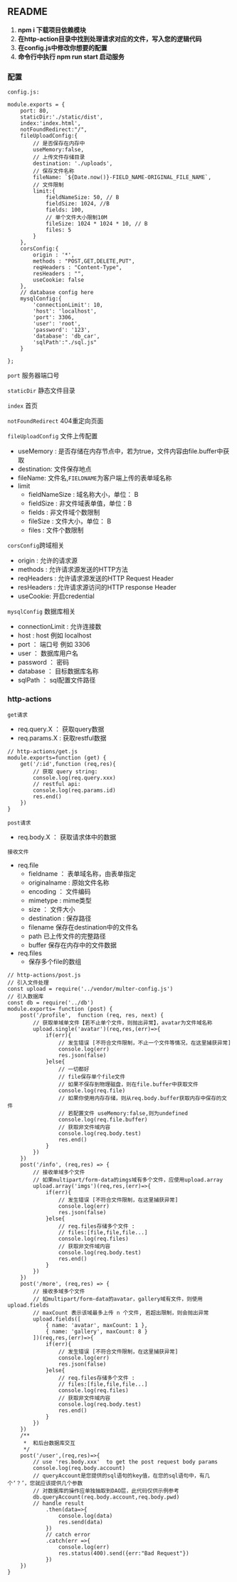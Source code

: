 
## README

1.  **npm i 下载项目依赖模块**
2.  **在http-action目录中找到处理请求对应的文件，写入您的逻辑代码**
3.  **在config.js中修改你想要的配置**
4.  **命令行中执行 npm run start 启动服务**

### 配置
`config.js:`


```
module.exports = {
    port: 80,
    staticDir:'./static/dist',
    index:'index.html',
    notFoundRedirect:"/",
    fileUploadConfig:{
        // 是否保存在内存中
        useMemory:false,
        // 上传文件存储目录
        destination: './uploads',
        // 保存文件名称
        fileName: `${Date.now()}-FIELD_NAME-ORIGINAL_FILE_NAME`,
        // 文件限制
        limit:{
            fieldNameSize: 50, // B
            fieldSize: 1024, //B
            fields: 100,
            // 单个文件大小限制10M
            fileSize: 1024 * 1024 * 10, // B
            files: 5
        }
    },
    corsConfig:{
        origin : '*',
        methods : "POST,GET,DELETE,PUT",
        reqHeaders : "Content-Type",
        resHeaders : "",
        useCookie: false
    },
    // database config here
    mysqlConfig:{
        'connectionLimit': 10,
        'host': 'localhost',
        'port': 3306,
        'user': 'root',
        'password': '123',
        'database': 'db_car',
        'sqlPath':"./sql.js"
    }

};
```


`port` 服务器端口号
    
`staticDir` 静态文件目录

`index` 首页

`notFoundRedirect` 404重定向页面

`fileUploadConfig` 文件上传配置
- useMemory : 是否存储在内存节点中，若为true，文件内容由file.buffer中获取
- destination: 文件保存地点
- fileName: 文件名,`FIELDNAME`为客户端上传的表单域名称
- limit
    - fieldNameSize : 域名称大小，单位： B
    - fieldSize : 非文件域表单值，单位：B
    - fields : 非文件域个数限制
    - fileSize : 文件大小，单位： B
    - files : 文件个数限制

`corsConfig`跨域相关
- origin : 允许的请求源
- methods : 允许请求源发送的HTTP方法
- reqHeaders : 允许请求源发送的HTTP Request Header
- resHeaders : 允许请求源访问的HTTP response Header
- useCookie: 开启credential

`mysqlConfig` 数据库相关
- connectionLimit : 允许连接数
- host : host 例如 localhost
- port ： 端口号 例如 3306
- user ： 数据库用户名
- password ： 密码
- database ： 目标数据库名称
- sqlPath ： sql配置文件路径


### http-actions

`get请求` 

- req.query.X ： 获取query数据 
- req.params.X : 获取restful数据 

```
// http-actions/get.js
module.exports=function (get) {
    get('/:id',function (req,res){
        // 获取 query string:
        console.log(req.query.xxx)
        // restful api:
        console.log(req.params.id)
        res.end()
    })
}
```
`post请求` 
- req.body.X ： 获取请求体中的数据

`接收文件`
- req.file
    - fieldname ： 表单域名称，由表单指定
    - originalname : 原始文件名称
    - encoding ： 文件编码
    - mimetype : mime类型
    - size ： 文件大小
    - destination : 保存路径
    - filename 保存在destination中的文件名
    - path 已上传文件的完整路径
    - buffer 保存在内存中的文件数据
- req.files
    - 保存多个file的数组
```
// http-actions/post.js
// 引入文件处理
const upload = require('../vendor/multer-config.js')
// 引入数据库
const db = require('../db')
module.exports= function (post) {
    post('/profile',  function (req, res, next) {
        // 获取单域单文件【若不止单个文件，则抛出异常】，avatar为文件域名称
        upload.single('avatar')(req,res,(err)=>{
            if(err){
                // 发生错误 [不符合文件限制，不止一个文件等情况，在这里捕获异常]
                console.log(err)
                res.json(false)
            }else{
                // 一切都好
                // file保存单个file文件
                // 如果不保存到物理磁盘，则在file.buffer中获取文件
                console.log(req.file)
                // 如果你使用内存存储，则从req.body.buffer获取内存中保存的文件
                // 若配置文件 useMemory:false,则为undefined
                console.log(req.file.buffer)
                // 获取非文件域内容
                console.log(req.body.test)
                res.end()
            }
        })
    })
    post('/info', (req,res) => {
        // 接收单域多个文件
        // 如果multipart/form-data的imgs域有多个文件，应使用upload.array
        upload.array('imgs')(req,res,(err)=>{
            if(err){
                // 发生错误 [不符合文件限制，在这里捕获异常]
                console.log(err)
                res.json(false)
            }else{
                // req.files存储多个文件 :
                // files:[file,file,file...]
                console.log(req.files)
                // 获取非文件域内容
                console.log(req.body.test)
                res.end()
            }
        })
    })
    post('/more', (req,res) => {
        // 接收多域多个文件
        // 如multipart/form-data的avatar，gallery域有文件，则使用upload.fields
        // maxCount 表示该域最多上传 n 个文件, 若超出限制，则会抛出异常
        upload.fields([
            { name: 'avatar', maxCount: 1 },
            { name: 'gallery', maxCount: 8 }
        ])(req,res,(err)=>{
            if(err){
                // 发生错误 [不符合文件限制，在这里捕获异常]
                console.log(err)
                res.json(false)
            }else{
                // req.files存储多个文件 :
                // files:[file,file,file...]
                console.log(req.files)
                // 获取非文件域内容
                console.log(req.body.test)
                res.end()
            }
        })
    })
    /**
     *  和后台数据库交互
     */
    post('/user',(req,res)=>{
        // use 'res.body.xxx'  to get the post request body params
        console.log(req.body.account)
        // queryAccount是您提供的sql语句的key值，在您的sql语句中，有几个‘？’，您就应该提供几个参数
        // 对数据库的操作应单独抽取到DAO层，此代码仅供示例参考
        db.queryAccount(req.body.account,req.body.pwd)
        // handle result
            .then(data=>{
                console.log(data)
                res.send(data)
            })
            // catch error
            .catch(err =>{
                console.log(err)
                res.status(400).send({err:"Bad Request"})
            })
    })
}

```

